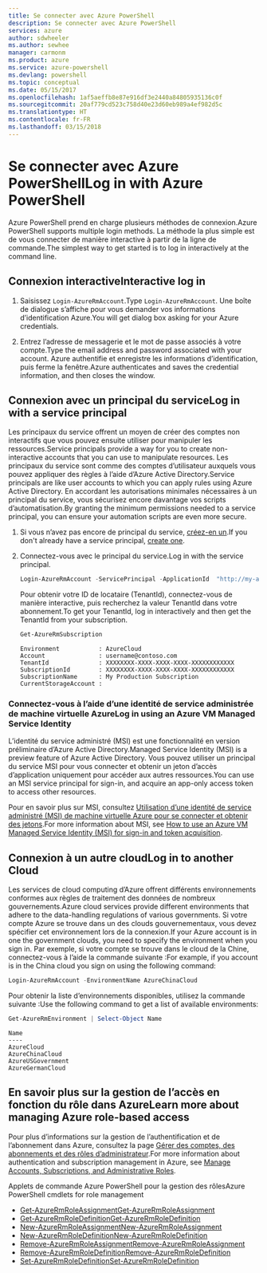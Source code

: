 ```yaml
---
title: Se connecter avec Azure PowerShell
description: Se connecter avec Azure PowerShell
services: azure
author: sdwheeler
ms.author: sewhee
manager: carmonm
ms.product: azure
ms.service: azure-powershell
ms.devlang: powershell
ms.topic: conceptual
ms.date: 05/15/2017
ms.openlocfilehash: 1af5aeffb8e87e916df3e2440a84805935136c0f
ms.sourcegitcommit: 20af779cd523c758d40e23d60eb989a4ef982d5c
ms.translationtype: HT
ms.contentlocale: fr-FR
ms.lasthandoff: 03/15/2018
---
```

# <a name="log-in-with-azure-powershell"></a><span data-ttu-id="f0a24-103">Se connecter avec Azure PowerShell</span><span class="sxs-lookup"><span data-stu-id="f0a24-103">Log in with Azure PowerShell</span></span>

<span data-ttu-id="f0a24-104">Azure PowerShell prend en charge plusieurs méthodes de connexion.</span><span class="sxs-lookup"><span data-stu-id="f0a24-104">Azure PowerShell supports multiple login methods.</span></span> <span data-ttu-id="f0a24-105">La méthode la plus simple est de vous connecter de manière interactive à partir de la ligne de commande.</span><span class="sxs-lookup"><span data-stu-id="f0a24-105">The simplest way to get started is to log in interactively at the command line.</span></span>

## <a name="interactive-log-in"></a><span data-ttu-id="f0a24-106">Connexion interactive</span><span class="sxs-lookup"><span data-stu-id="f0a24-106">Interactive log in</span></span>

1. <span data-ttu-id="f0a24-107">Saisissez `Login-AzureRmAccount`.</span><span class="sxs-lookup"><span data-stu-id="f0a24-107">Type `Login-AzureRmAccount`.</span></span> <span data-ttu-id="f0a24-108">Une boîte de dialogue s’affiche pour vous demander vos informations d’identification Azure.</span><span class="sxs-lookup"><span data-stu-id="f0a24-108">You will get dialog box asking for your Azure credentials.</span></span>

2. <span data-ttu-id="f0a24-109">Entrez l’adresse de messagerie et le mot de passe associés à votre compte.</span><span class="sxs-lookup"><span data-stu-id="f0a24-109">Type the email address and password associated with your account.</span></span> <span data-ttu-id="f0a24-110">Azure authentifie et enregistre les informations d’identification, puis ferme la fenêtre.</span><span class="sxs-lookup"><span data-stu-id="f0a24-110">Azure authenticates and saves the credential information, and then closes the window.</span></span>

## <a name="log-in-with-a-service-principal"></a><span data-ttu-id="f0a24-111">Connexion avec un principal du service</span><span class="sxs-lookup"><span data-stu-id="f0a24-111">Log in with a service principal</span></span>

<span data-ttu-id="f0a24-112">Les principaux du service offrent un moyen de créer des comptes non interactifs que vous pouvez ensuite utiliser pour manipuler les ressources.</span><span class="sxs-lookup"><span data-stu-id="f0a24-112">Service principals provide a way for you to create non-interactive accounts that you can use to manipulate resources.</span></span> <span data-ttu-id="f0a24-113">Les principaux du service sont comme des comptes d’utilisateur auxquels vous pouvez appliquer des règles à l’aide d’Azure Active Directory.</span><span class="sxs-lookup"><span data-stu-id="f0a24-113">Service principals are like user accounts to which you can apply rules using Azure Active Directory.</span></span> <span data-ttu-id="f0a24-114">En accordant les autorisations minimales nécessaires à un principal du service, vous sécurisez encore davantage vos scripts d’automatisation.</span><span class="sxs-lookup"><span data-stu-id="f0a24-114">By granting the minimum permissions needed to a service principal, you can ensure your automation scripts are even more secure.</span></span>

1. <span data-ttu-id="f0a24-115">Si vous n’avez pas encore de principal du service, [créez-en un](create-azure-service-principal-azureps.md).</span><span class="sxs-lookup"><span data-stu-id="f0a24-115">If you don't already have a service principal, [create one](create-azure-service-principal-azureps.md).</span></span>

2. <span data-ttu-id="f0a24-116">Connectez-vous avec le principal du service.</span><span class="sxs-lookup"><span data-stu-id="f0a24-116">Log in with the service principal.</span></span>

    ```powershell
    Login-AzureRmAccount -ServicePrincipal -ApplicationId  "http://my-app" -Credential $pscredential -TenantId $tenantid
    ```

    <span data-ttu-id="f0a24-117">Pour obtenir votre ID de locataire (TenantId), connectez-vous de manière interactive, puis recherchez la valeur TenantId dans votre abonnement.</span><span class="sxs-lookup"><span data-stu-id="f0a24-117">To get your TenantId, log in interactively and then get the TenantId from your subscription.</span></span>

    ```powershell
    Get-AzureRmSubscription
    ```

    ```
    Environment           : AzureCloud
    Account               : username@contoso.com
    TenantId              : XXXXXXXX-XXXX-XXXX-XXXX-XXXXXXXXXXXX
    SubscriptionId        : XXXXXXXX-XXXX-XXXX-XXXX-XXXXXXXXXXXX
    SubscriptionName      : My Production Subscription
    CurrentStorageAccount :
    ```

### <a name="log-in-using-an-azure-vm-managed-service-identity"></a><span data-ttu-id="f0a24-118">Connectez-vous à l’aide d’une identité de service administrée de machine virtuelle Azure</span><span class="sxs-lookup"><span data-stu-id="f0a24-118">Log in using an Azure VM Managed Service Identity</span></span>

<span data-ttu-id="f0a24-119">L’identité du service administré (MSI) est une fonctionnalité en version préliminaire d’Azure Active Directory.</span><span class="sxs-lookup"><span data-stu-id="f0a24-119">Managed Service Identity (MSI) is a preview feature of Azure Active Directory.</span></span> <span data-ttu-id="f0a24-120">Vous pouvez utiliser un principal du service MSI pour vous connecter et obtenir un jeton d’accès d’application uniquement pour accéder aux autres ressources.</span><span class="sxs-lookup"><span data-stu-id="f0a24-120">You can use an MSI service principal for sign-in, and acquire an app-only access token to access other resources.</span></span>

<span data-ttu-id="f0a24-121">Pour en savoir plus sur MSI, consultez [Utilisation d’une identité de service administré (MSI) de machine virtuelle Azure pour se connecter et obtenir des jetons](/azure/active-directory/msi-how-to-get-access-token-using-msi).</span><span class="sxs-lookup"><span data-stu-id="f0a24-121">For more information about MSI, see [How to use an Azure VM Managed Service Identity (MSI) for sign-in and token acquisition](/azure/active-directory/msi-how-to-get-access-token-using-msi).</span></span>

## <a name="log-in-to-another-cloud"></a><span data-ttu-id="f0a24-122">Connexion à un autre cloud</span><span class="sxs-lookup"><span data-stu-id="f0a24-122">Log in to another Cloud</span></span>

<span data-ttu-id="f0a24-123">Les services de cloud computing d’Azure offrent différents environnements conformes aux règles de traitement des données de nombreux gouvernements.</span><span class="sxs-lookup"><span data-stu-id="f0a24-123">Azure cloud services provide different environments that adhere to the data-handling regulations of various governments.</span></span> <span data-ttu-id="f0a24-124">Si votre compte Azure se trouve dans un des clouds gouvernementaux, vous devez spécifier cet environnement lors de la connexion.</span><span class="sxs-lookup"><span data-stu-id="f0a24-124">If your Azure account is in one the government clouds, you need to specify the environment when you sign in.</span></span> <span data-ttu-id="f0a24-125">Par exemple, si votre compte se trouve dans le cloud de la Chine, connectez-vous à l’aide la commande suivante :</span><span class="sxs-lookup"><span data-stu-id="f0a24-125">For example, if you account is in the China cloud you sign on using the following command:</span></span>

```powershell
Login-AzureRmAccount -EnvironmentName AzureChinaCloud
```

<span data-ttu-id="f0a24-126">Pour obtenir la liste d’environnements disponibles, utilisez la commande suivante :</span><span class="sxs-lookup"><span data-stu-id="f0a24-126">Use the following command to get a list of available environments:</span></span>

```powershell
Get-AzureRmEnvironment | Select-Object Name
```

```
Name
----
AzureCloud
AzureChinaCloud
AzureUSGovernment
AzureGermanCloud
```

## <a name="learn-more-about-managing-azure-role-based-access"></a><span data-ttu-id="f0a24-127">En savoir plus sur la gestion de l’accès en fonction du rôle dans Azure</span><span class="sxs-lookup"><span data-stu-id="f0a24-127">Learn more about managing Azure role-based access</span></span>

<span data-ttu-id="f0a24-128">Pour plus d’informations sur la gestion de l’authentification et de l’abonnement dans Azure, consultez la page [Gérer des comptes, des abonnements et des rôles d’administrateur](/azure/active-directory/role-based-access-control-configure).</span><span class="sxs-lookup"><span data-stu-id="f0a24-128">For more information about authentication and subscription management in Azure, see [Manage Accounts, Subscriptions, and Administrative Roles](/azure/active-directory/role-based-access-control-configure).</span></span>

<span data-ttu-id="f0a24-129">Applets de commande Azure PowerShell pour la gestion des rôles</span><span class="sxs-lookup"><span data-stu-id="f0a24-129">Azure PowerShell cmdlets for role management</span></span>

* [<span data-ttu-id="f0a24-130">Get-AzureRmRoleAssignment</span><span class="sxs-lookup"><span data-stu-id="f0a24-130">Get-AzureRmRoleAssignment</span></span>](/powershell/module/AzureRM.Resources/Get-AzureRmRoleAssignment)
* [<span data-ttu-id="f0a24-131">Get-AzureRmRoleDefinition</span><span class="sxs-lookup"><span data-stu-id="f0a24-131">Get-AzureRmRoleDefinition</span></span>](/powershell/module/AzureRM.Resources/Get-AzureRmRoleDefinition)
* [<span data-ttu-id="f0a24-132">New-AzureRmRoleAssignment</span><span class="sxs-lookup"><span data-stu-id="f0a24-132">New-AzureRmRoleAssignment</span></span>](/powershell/module/AzureRM.Resources/New-AzureRmRoleAssignment)
* [<span data-ttu-id="f0a24-133">New-AzureRmRoleDefinition</span><span class="sxs-lookup"><span data-stu-id="f0a24-133">New-AzureRmRoleDefinition</span></span>](/powershell/module/AzureRM.Resources/New-AzureRmRoleDefinition)
* [<span data-ttu-id="f0a24-134">Remove-AzureRmRoleAssignment</span><span class="sxs-lookup"><span data-stu-id="f0a24-134">Remove-AzureRmRoleAssignment</span></span>](/powershell/module/AzureRM.Resources/Remove-AzureRmRoleAssignment)
* [<span data-ttu-id="f0a24-135">Remove-AzureRmRoleDefinition</span><span class="sxs-lookup"><span data-stu-id="f0a24-135">Remove-AzureRmRoleDefinition</span></span>](/powershell/module/AzureRM.Resources/Remove-AzureRmRoleDefinition)
* [<span data-ttu-id="f0a24-136">Set-AzureRmRoleDefinition</span><span class="sxs-lookup"><span data-stu-id="f0a24-136">Set-AzureRmRoleDefinition</span></span>](/powershell/moduel/AzureRM.Resources/Set-AzureRmRoleDefinition)
